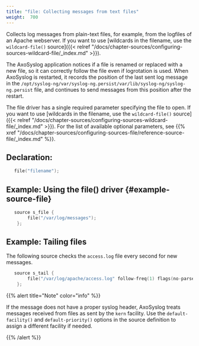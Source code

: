 ```yaml
---
title: "file: Collecting messages from text files"
weight:  700
---
```

<!-- DISCLAIMER: This file is based on the syslog-ng Open Source Edition documentation https://github.com/balabit/syslog-ng-ose-guides/commit/2f4a52ee61d1ea9ad27cb4f3168b95408fddfdf2 and is used under the terms of The syslog-ng Open Source Edition Documentation License. The file has been modified by Axoflow. -->

Collects log messages from plain-text files, for example, from the logfiles of an Apache webserver. If you want to use [wildcards in the filename, use the `wildcard-file()` source]({{< relref "/docs/chapter-sources/configuring-sources-wildcard-file/_index.md" >}}).

The AxoSyslog application notices if a file is renamed or replaced with a new file, so it can correctly follow the file even if logrotation is used. When AxoSyslog is restarted, it records the position of the last sent log message in the `/opt/syslog-ng/var/syslog-ng.persist/var/lib/syslog-ng/syslog-ng.persist` file, and continues to send messages from this position after the restart.

The file driver has a single required parameter specifying the file to open. If you want to use [wildcards in the filename, use the `wildcard-file()` source]({{< relref "/docs/chapter-sources/configuring-sources-wildcard-file/_index.md" >}}). For the list of available optional parameters, see {{% xref "/docs/chapter-sources/configuring-sources-file/reference-source-file/_index.md" %}}.


## Declaration:

```c
   file("filename");
```



## Example: Using the file() driver {#example-source-file}

```c
   source s_file {
        file("/var/log/messages");
    };
```



## Example: Tailing files

The following source checks the `access.log` file every second for new messages.

```c
   source s_tail {
        file("/var/log/apache/access.log" follow-freq(1) flags(no-parse));
    };
```


{{% alert title="Note" color="info" %}}

If the message does not have a proper syslog header, AxoSyslog treats messages received from files as sent by the `kern` facility. Use the `default-facility()` and `default-priority()` options in the source definition to assign a different facility if needed.

{{% /alert %}}
